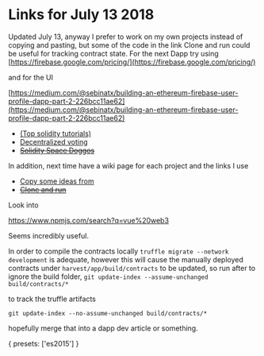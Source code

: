 <!-- TITLE: 07 13 Links -->
<!-- SUBTITLE: A quick summary of 07 04 Links -->

# Links for July 13 2018

Updated July 13, anyway I prefer to work on my own projects instead of copying and pasting, but some of the code in the link Clone and run could be useful for tracking contract state.
For the next Dapp try using [https://firebase.google.com/pricing/](https://firebase.google.com/pricing/)


and for the UI


[https://medium.com/@sebinatx/building-an-ethereum-firebase-user-profile-dapp-part-2-226bcc11ae62](https://medium.com/@sebinatx/building-an-ethereum-firebase-user-profile-dapp-part-2-226bcc11ae62)

* [(Top solidity tutorials)](https://medium.com/coinmonks/top-solidity-tutorials-4e7adcacced8)
* [Decentralized voting](https://medium.freecodecamp.org/developing-an-ethereum-decentralized-voting-application-a99de24992d9)
* [~~Solidity Space Doggos~~](https://www.bitdegree.org/courses/learn-solidity-space-doggos/)

In addition, next time have a wiki page for each project and the links I use
* [Copy some ideas from](https://github.com/shanejonas/react-box-web3-todo)
* [~~Clone and run~~](https://www.danielefavi.com/create-your-blockchain-dapp-with-ethereum-and-vuejs/)

Look into 

https://www.npmjs.com/search?q=vue%20web3

Seems incredibly useful.

In order to compile the contracts locally `truffle migrate --network development` is adequate, however 
this will cause the manually deployed contracts under `harvest/app/build/contracts` to be updated, so run after to ignore the build folder,
`git update-index --assume-unchanged build/contracts/*`

to track the truffle artifacts

`git update-index --no-assume-unchanged build/contracts/*`

hopefully merge that into a dapp dev article or something.


{
  presets: ['es2015']
}
